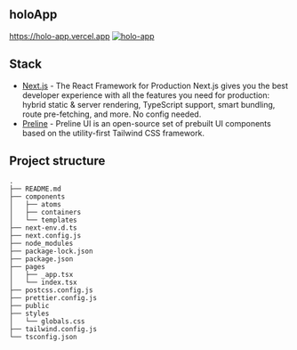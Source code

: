 ## holoApp


https://holo-app.vercel.app
<a href="https://holo-app.vercel.app" target="_blank" rel=”noopener”><img src="https://user-images.githubusercontent.com/96198088/210595471-b0cb5a9f-8ee6-410b-b19b-ff0cad1d04f7.png" alt="holo-app" /></a>

## Stack
- [Next.js](https://nextjs.org/) - The React Framework for Production Next.js gives you the best developer experience with all the features you need for production: hybrid static & server rendering, TypeScript support, smart bundling, route pre-fetching, and more. No config needed.
- [Preline](https://preline.co/) - Preline UI is an open-source set of prebuilt UI components based on the utility-first Tailwind CSS framework.
 
## Project structure
```
.
├── README.md
├── components
│   ├── atoms
│   ├── containers
│   └── templates
├── next-env.d.ts
├── next.config.js
├── node_modules
├── package-lock.json
├── package.json
├── pages
│   ├── _app.tsx
│   └── index.tsx
├── postcss.config.js
├── prettier.config.js
├── public
├── styles
│   └── globals.css
├── tailwind.config.js
└── tsconfig.json
```
